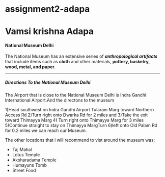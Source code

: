 # assignment2-adapa
# Vamsi krishna Adapa
#### National Museum Delhi
The National Museum has an extensive series of ***anthropological artifacts*** that include items such as **cloth** and other materials, **pottery, basketry, wood, metal, and paper**.

***
 ##### Directions To the National Museum Delhi  

 The Airport that is close to the National Museum Delhi is Indra Gandhi International Airport.And the directons to the museum 

1)Head southwest on Indra Gandhi Airport Tularam Marg toward Northern Access Rd 
2)Turn right onto Dwarka Rd for 2 miles and 
3)Take the exit toward Thimayya Marg
 4) Turn right onto Thimayya Marg for 3 miles 
 5)Continue straight to stay on Thimayya MargTurn 
6)left onto Old Palam Rd for 0.2 miles we can reach our Museum. 

The other locations that i will recommend to vist around the museum was:

* Taj Mahal
* Lotus Temple
* Aksharadama Temple 
* Humayuns Tomb
* Street Food


